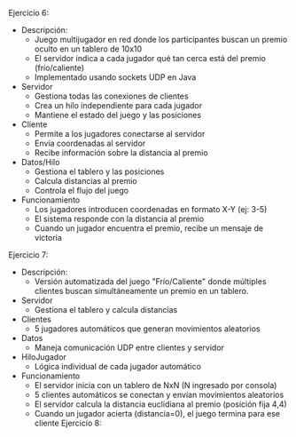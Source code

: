 Ejercicio 6:
  - Descripción:
    - Juego multijugador en red donde los participantes buscan un premio oculto en un tablero de 10x10
    - El servidor indica a cada jugador qué tan cerca está del premio (frío/caliente)
    - Implementado usando sockets UDP en Java
  - Servidor 
    - Gestiona todas las conexiones de clientes
    - Crea un hilo independiente para cada jugador
    - Mantiene el estado del juego y las posiciones
  - Cliente
    - Permite a los jugadores conectarse al servidor
    - Envía coordenadas al servidor
    - Recibe información sobre la distancia al premio
  - Datos/Hilo
    - Gestiona el tablero y las posiciones
    - Calcula distancias al premio
    - Controla el flujo del juego
  - Funcionamiento
    - Los jugadores introducen coordenadas en formato X-Y (ej: 3-5)
    - El sistema responde con la distancia al premio
    - Cuando un jugador encuentra el premio, recibe un mensaje de victoria

Ejercicio 7:
  - Descripción:
    - Versión automatizada del juego "Frío/Caliente" donde múltiples clientes buscan simultáneamente un premio en un tablero.
  - Servidor
    - Gestiona el tablero y calcula distancias
  - Clientes
    - 5 jugadores automáticos que generan movimientos aleatorios
  - Datos
    - Maneja comunicación UDP entre clientes y servidor
  - HiloJugador
    - Lógica individual de cada jugador automático
  - Funcionamiento
    - El servidor inicia con un tablero de NxN (N ingresado por consola)
    - 5 clientes automáticos se conectan y envían movimientos aleatorios
    - El servidor calcula la distancia euclidiana al premio (posición fija 4,4)
    - Cuando un jugador acierta (distancia=0), el juego termina para ese cliente
Ejercicio 8:
